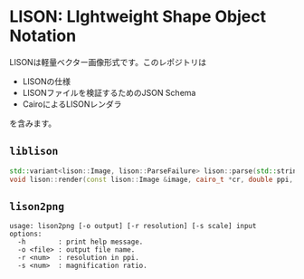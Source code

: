 # LISON: LIghtweight Shape Object Notation

LISONは軽量ベクター画像形式です。このレポジトリは

- LISONの仕様
- LISONファイルを検証するためのJSON Schema
- CairoによるLISONレンダラ

を含みます。

## `liblison`

```cpp
std::variant<lison::Image, lison::ParseFailure> lison::parse(std::string_view text);
void lison::render(const lison::Image &image, cairo_t *cr, double ppi, double scale);
```

## `lison2png`

```console
usage: lison2png [-o output] [-r resolution] [-s scale] input
options:
  -h        : print help message.
  -o <file> : output file name.
  -r <num>  : resolution in ppi.
  -s <num>  : magnification ratio.
```
